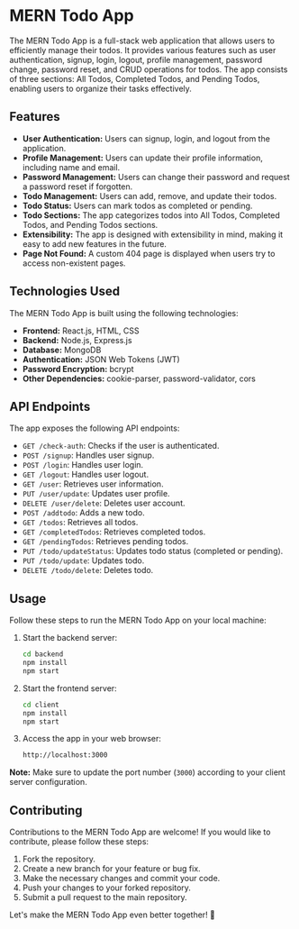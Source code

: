 # MERN Todo App

The MERN Todo App is a full-stack web application that allows users to efficiently manage their todos. It provides various features such as user authentication, signup, login, logout, profile management, password change, password reset, and CRUD operations for todos. The app consists of three sections: All Todos, Completed Todos, and Pending Todos, enabling users to organize their tasks effectively.

 

## Features

- **User Authentication:** Users can signup, login, and logout from the application.
- **Profile Management:** Users can update their profile information, including name and email.
- **Password Management:** Users can change their password and request a password reset if forgotten.
- **Todo Management:** Users can add, remove, and update their todos.
- **Todo Status:** Users can mark todos as completed or pending.
- **Todo Sections:** The app categorizes todos into All Todos, Completed Todos, and Pending Todos sections.
- **Extensibility:** The app is designed with extensibility in mind, making it easy to add new features in the future.
- **Page Not Found:** A custom 404 page is displayed when users try to access non-existent pages.

## Technologies Used

The MERN Todo App is built using the following technologies:

- **Frontend:** React.js, HTML, CSS
- **Backend:** Node.js, Express.js
- **Database:** MongoDB
- **Authentication:** JSON Web Tokens (JWT)
- **Password Encryption:** bcrypt
- **Other Dependencies:** cookie-parser, password-validator, cors

## API Endpoints

The app exposes the following API endpoints:

- `GET /check-auth`: Checks if the user is authenticated.
- `POST /signup`: Handles user signup.
- `POST /login`: Handles user login.
- `GET /logout`: Handles user logout.
- `GET /user`: Retrieves user information.
- `PUT /user/update`: Updates user profile.
- `DELETE /user/delete`: Deletes user account.
- `POST /addtodo`: Adds a new todo.
- `GET /todos`: Retrieves all todos.
- `GET /completedTodos`: Retrieves completed todos.
- `GET /pendingTodos`: Retrieves pending todos.
- `PUT /todo/updateStatus`: Updates todo status (completed or pending).
- `PUT /todo/update`: Updates todo.
- `DELETE /todo/delete`: Deletes todo.

## Usage

Follow these steps to run the MERN Todo App on your local machine:

1. Start the backend server:

   ```bash
   cd backend
   npm install
   npm start
   ```

2. Start the frontend server:

   ```bash
   cd client
   npm install
   npm start
   ```

3. Access the app in your web browser:

   ```bash
   http://localhost:3000
   ```

**Note:** Make sure to update the port number (`3000`) according to your client server configuration.

## Contributing

Contributions to the MERN Todo App are welcome! If you would like to contribute, please follow these steps:

1. Fork the repository.
2. Create a new branch for your feature or bug fix.
3. Make the necessary changes and commit your code.
4. Push your changes to your forked repository.
5. Submit a pull request to the main repository.

Let's make the MERN Todo App even better together! 🚀
